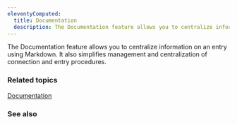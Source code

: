 ```yaml
---
eleventyComputed:
  title: Documentation
  description: The Documentation feature allows you to centralize information on an entry using Markdown. It also simplifies management of connection and entry procedures.
---
```


The Documentation feature allows you to centralize information on an entry using Markdown. It also simplifies management and centralization of connection and entry procedures.

### Related topics  

[Documentation](https://docs.devolutions.net/rdm/windows/user-interface/content-area/dashboards/documentation/)  

### See also  


